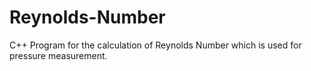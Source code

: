 # Reynolds-Number
C++ Program for the calculation of Reynolds Number which is used for pressure measurement.
